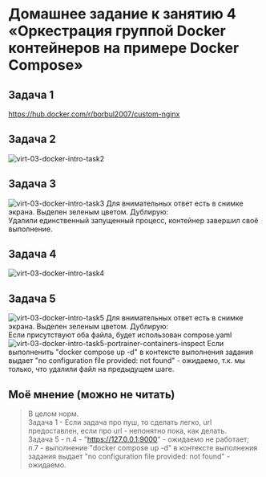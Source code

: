 # Домашнее задание к занятию 4 «Оркестрация группой Docker контейнеров на примере Docker Compose»
## Задача 1
https://hub.docker.com/r/borbul2007/custom-nginx
## Задача 2
![virt-03-docker-intro-task2](https://github.com/user-attachments/assets/14de21b3-2d87-4dcf-bff1-9eebad07dd2a)
## Задача 3
![virt-03-docker-intro-task3](https://github.com/user-attachments/assets/7b88889f-de15-4434-935e-020588eb13bf)
Для внимательных ответ есть в снимке экрана. Выделен зеленым цветом. Дублирую:\
Удалили единственный запущенный процесс, контейнер завершил своё выполнение.
## Задача 4
![virt-03-docker-intro-task4](https://github.com/user-attachments/assets/db2234c1-3b18-43b0-a99c-1e6ee3c2c9d8)
## Задача 5
![virt-03-docker-intro-task5](https://github.com/user-attachments/assets/7056e6ad-7415-485c-95e0-2ae39419847e)
Для внимательных ответ есть в снимке экрана. Выделен зеленым цветом. Дублирую:\
Если присутствуют оба файла, будет использован compose.yaml
![virt-03-docker-intro-task5-portrainer-containers-inspect](https://github.com/user-attachments/assets/e868e785-6c52-4903-8d58-b11dc1d6c7e1)
Если выполненить "docker compose up -d" в контексте выполнения задания выдает "no configuration file provided: not found" - ожидаемо, т.к. мы только, что удалили файл на предыдущем шаге.

## Моё мнение (можно не читать)
> В целом норм. \
>  Задача 1 - Если задача про пуш, то сделать легко, url предоставлен, если про url - непонятно пока, как делать.\
>  Задача 5 - п.4 - "https://127.0.0.1:9000"  - ожидаемо не работает;\
>             п.7 - выполнение "docker compose up -d" в контексте выполнения задания выдает "no configuration file provided: not found" - ожидаемо.
